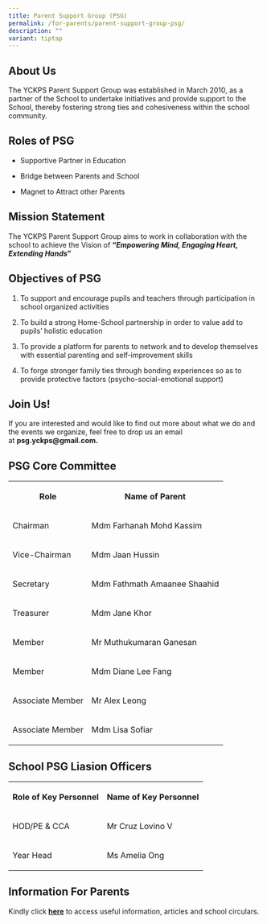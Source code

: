 ```yaml
---
title: Parent Support Group (PSG)
permalink: /for-parents/parent-support-group-psg/
description: ""
variant: tiptap
---
```

<h2>About Us</h2><p>The YCKPS Parent Support Group was established in March 2010, as a partner of the School to undertake initiatives and provide support to the School, thereby fostering strong ties and cohesiveness within the school community.</p><h2>Roles of PSG</h2><ul data-tight="true" class="tight"><li><p>Supportive Partner in Education</p></li><li><p>Bridge between Parents and School</p></li><li><p>Magnet to Attract other Parents</p></li></ul><h2>Mission Statement</h2><p>The YCKPS Parent Support Group aims to work in collaboration with the school to achieve the Vision of <strong>“<em>Empowering Mind, Engaging Heart, Extending Hands</em>”</strong></p><h2>Objectives of PSG</h2><ol><li><p>To support and encourage pupils and teachers through participation in school organized activities</p></li><li><p>To build a strong Home-School partnership in order to value add to pupils’ holistic education</p></li><li><p>To provide a platform for parents to network and to develop themselves with essential parenting and self-improvement skills</p></li><li><p>To forge stronger family ties through bonding experiences so as to provide protective factors (psycho-social-emotional support)</p></li></ol><h2>Join Us!</h2><p>If you are interested and would like to find out more about what we do and the events we organize, feel free to drop us an email at&nbsp;<strong>psg.yckps@gmail.com.</strong></p><h2>PSG Core Committee</h2><table><tbody><tr><th rowspan="1" colspan="1"><p>Role</p></th><th rowspan="1" colspan="1"><p>Name of Parent</p></th></tr><tr><td rowspan="1" colspan="1"><p>Chairman</p></td><td rowspan="1" colspan="1"><p>Mdm Farhanah Mohd Kassim</p></td></tr><tr><td rowspan="1" colspan="1"><p>Vice-Chairman</p></td><td rowspan="1" colspan="1"><p>Mdm Jaan Hussin</p></td></tr><tr><td rowspan="1" colspan="1"><p>Secretary</p></td><td rowspan="1" colspan="1"><p>Mdm Fathmath Amaanee Shaahid</p></td></tr><tr><td rowspan="1" colspan="1"><p>Treasurer</p></td><td rowspan="1" colspan="1"><p>Mdm Jane Khor</p></td></tr><tr><td rowspan="1" colspan="1"><p>Member</p></td><td rowspan="1" colspan="1"><p>Mr Muthukumaran Ganesan<br></p></td></tr><tr><td rowspan="1" colspan="1"><p>Member</p></td><td rowspan="1" colspan="1"><p>Mdm Diane Lee Fang</p></td></tr><tr><td rowspan="1" colspan="1"><p>Associate Member</p></td><td rowspan="1" colspan="1"><p>Mr Alex Leong</p></td></tr><tr><td rowspan="1" colspan="1"><p>Associate Member</p></td><td rowspan="1" colspan="1"><p>Mdm Lisa Sofiar</p></td></tr></tbody></table><h2>School PSG Liasion Officers</h2><table><tbody><tr><th rowspan="1" colspan="1"><p>Role of Key Personnel</p></th><th rowspan="1" colspan="1"><p>Name of Key Personnel</p></th></tr><tr><td rowspan="1" colspan="1"><p>HOD/PE &amp; CCA                  </p></td><td rowspan="1" colspan="1"><p>Mr Cruz Lovino V                 <br></p></td></tr><tr><td rowspan="1" colspan="1"><p>Year Head<br></p></td><td rowspan="1" colspan="1"><p>Ms Amelia Ong</p></td></tr></tbody></table><h2>Information For Parents</h2><p>Kindly click&nbsp;<strong><a href="/quick-links/for-parents" rel="noopener noreferrer nofollow" target="_blank">here</a></strong>&nbsp;to access useful information, articles and school circulars.</p>